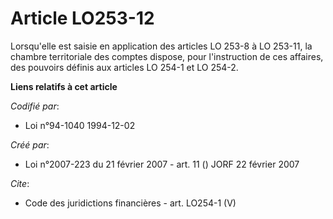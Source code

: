 # Article LO253-12

Lorsqu'elle est saisie en application des articles LO 253-8 à LO 253-11, la chambre territoriale des comptes dispose, pour
l'instruction de ces affaires, des pouvoirs définis aux articles LO 254-1 et LO 254-2.

**Liens relatifs à cet article**

_Codifié par_:

  - Loi n°94-1040 1994-12-02

_Créé par_:

  - Loi n°2007-223 du 21 février 2007 - art. 11 () JORF 22 février 2007

_Cite_:

  - Code des juridictions financières - art. LO254-1 (V)
